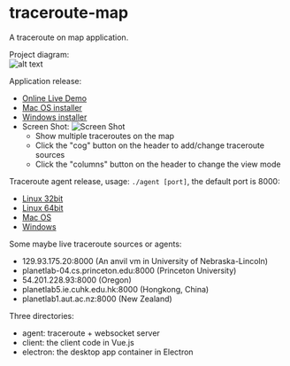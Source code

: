 # traceroute-map
A traceroute on map application.

Project diagram:  
![alt text](https://github.com/jianghengle/traceroute-map/raw/master/new-traceroute-map.png)

Application release:
* [Online Live Demo](http://traceroute-map.s3-website.us-east-2.amazonaws.com/)
* [Mac OS installer](https://github.com/jianghengle/traceroute-map/releases/download/v0.0.2/Traceroute.Map-0.0.2.dmg)
* [Windows installer](https://github.com/jianghengle/traceroute-map/releases/download/v0.0.2/Traceroute.Map.Setup.0.0.2.exe)
* Screen Shot:
  ![Screen Shot](https://github.com/jianghengle/traceroute-map/raw/master/app-screen-shot.png)
  * Show multiple traceroutes on the map
  * Click the "cog" button on the header to add/change traceroute sources
  * Click the "columns" button on the header to change the view mode

Traceroute agent release, usage: `./agent [port]`, the default port is 8000:
* [Linux 32bit](https://github.com/jianghengle/traceroute-map/releases/download/v0.0.2/agent)
* [Linux 64bit](https://github.com/jianghengle/traceroute-map/releases/download/v0.0.2/agent-linux)
* [Mac OS](https://github.com/jianghengle/traceroute-map/releases/download/v0.0.2/agent-macos)
* [Windows](https://github.com/jianghengle/traceroute-map/releases/download/v0.0.2/agent-win.exe)

Some maybe live traceroute sources or agents:
* 129.93.175.20:8000 (An anvil vm in University of Nebraska-Lincoln)
* planetlab-04.cs.princeton.edu:8000 (Princeton University)
* 54.201.228.93:8000 (Oregon)
* planetlab5.ie.cuhk.edu.hk:8000 (Hongkong, China)
* planetlab1.aut.ac.nz:8000 (New Zealand)

Three directories:
* agent: traceroute + websocket server
* client: the client code in Vue.js
* electron: the desktop app container in Electron


